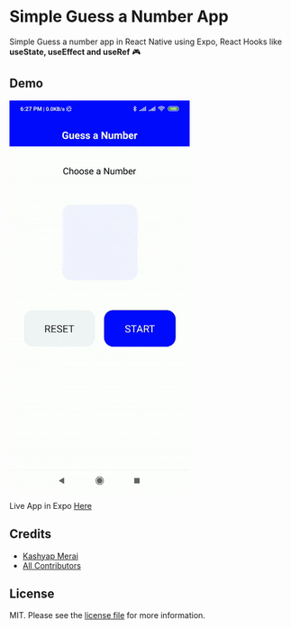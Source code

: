 # Simple Guess a Number App
Simple Guess a number app in React Native using Expo, React Hooks like **useState, useEffect and useRef** 🎮 

## Demo
![](https://raw.githubusercontent.com/kamerk22/rn_guess_a_no_app/master/demo/guess_a_number.gif)

Live App in Expo [Here](https://expo.io/@kamerk22/rn_guess_a_number_app "Here")


## Credits

- [Kashyap Merai][link-author]
- [All Contributors][link-contributors]

## License

MIT. Please see the [license file](license.md) for more information.


[link-author]: https://github.com/kamerk22
[link-contributors]: ../../contributors]